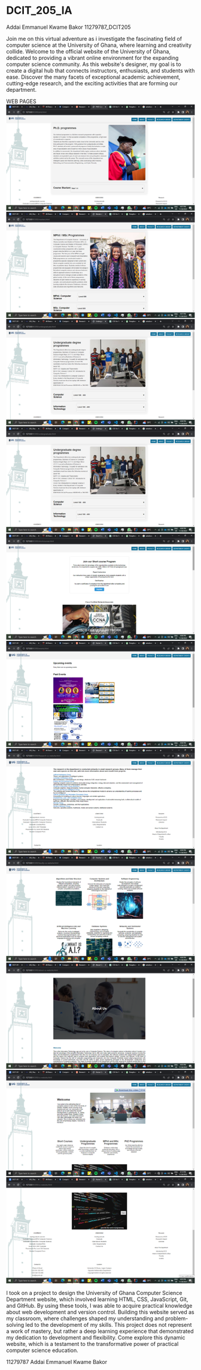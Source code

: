 # DCIT_205_IA
Addai Emmanuel Kwame Bakor
11279787_DCIT205

Join me on this virtual adventure as i investigate the fascinating field of computer science at the University of Ghana, where learning and creativity collide. Welcome to the official website of the University of Ghana, dedicated to providing a vibrant online environment for the expanding computer science community. As this website's designer, my goal is to create a digital hub that connects instructors, enthusiasts, and students with ease. Discover the many facets of exceptional academic achievement, cutting-edge research, and the exciting activities that are forming our department.

WEB PAGES
![PHD PAGE](<page-screenshots/Screenshot (32).png>)
![MASTERS PAGE](<page-screenshots/Screenshot (31).png>)
![UNDERGRADUATE PAGE](<page-screenshots/Screenshot (30).png>)
![REGISTER SHORTCOURSE PAGE](<page-screenshots/Screenshot (30).png>)
![SHORT COURSE PAGE](<page-screenshots/Screenshot (28).png>)
![EVENTS PAGE](<page-screenshots/Screenshot (27).png>)
![RESEARCH GROUP PAGE](<page-screenshots/Screenshot (26).png>)
![FACULTY PAGE](<page-screenshots/Screenshot (25).png>)
![ABOUT PAGE](<page-screenshots/Screenshot (24).png>)
![HOME PAGE](<page-screenshots/Screenshot (33).png>)
![HOME PAGE PART](<page-screenshots/Screenshot (23).png>)

I took on a project to design the University of Ghana Computer Science Department website, which involved learning HTML, CSS, JavaScript, Git, and GitHub. By using these tools, I was able to acquire practical knowledge about web development and version control. Building this website served as my classroom, where challenges shaped my understanding and problem-solving led to the development of my skills. This project does not represent a work of mastery, but rather a deep learning experience that demonstrated my dedication to development and flexibility. Come explore this dynamic website, which is a testament to the transformative power of practical computer science education.


11279787
Addai Emmanuel Kwame Bakor




